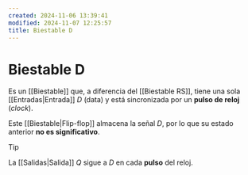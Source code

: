 ```yaml
---
created: 2024-11-06 13:39:41
modified: 2024-11-07 12:25:57
title: Biestable D
---
```


# Biestable D

Es un [[Biestable]] que, a diferencia del [[Biestable RS]], tiene una sola [[Entradas|Entrada]] $D$ (data) y está sincronizada por un **pulso de reloj** (*clock*).

Este [[Biestable|Flip-flop]] almacena la señal $D$, por lo que su estado anterior **no es significativo**.

> [!tip]
> La [[Salidas|Salida]] $Q$ sigue a $D$ en cada **pulso** del reloj.
